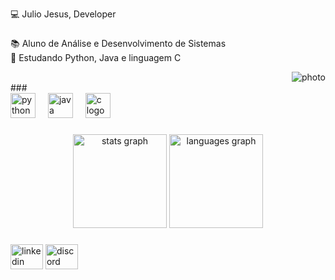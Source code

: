 <p align="left">💻 Julio Jesus, Developer</p>

###

<p align="left">📚 Aluno de Análise e Desenvolvimento de Sistemas<br>📖 Estudando Python, Java e linguagem C</p>
<div align="right">
  <img src="https://user-images.githubusercontent.com/97471199/230774187-e482399b-492c-4c17-a831-0314bf90526e.png" alt="photo" />
</div>
###

<div align="left">
  <img src="https://cdn.jsdelivr.net/gh/devicons/devicon/icons/python/python-original.svg" height="40" alt="python logo"  />
  <img width="12" />
  <img src="https://cdn.jsdelivr.net/gh/devicons/devicon/icons/java/java-original.svg" height="40" alt="java logo"  />
  <img width="12" />
  <img src="https://cdn.jsdelivr.net/gh/devicons/devicon/icons/c/c-original.svg" height="40" alt="c logo"  />
</div>

###

<div align="center">
  <img src="https://github-readme-stats.vercel.app/api?username=J02Jesus&show_icons=true&title_color=FF0000&text_color=c9d1d9&bg_color=0d1117&hide_border=true&theme=dark" height="150" alt="stats graph" />
  <img src="https://github-readme-stats.vercel.app/api/top-langs?username=J02Jesus&layout=compact&title_color=FF0000&text_color=c9d1d9&bg_color=0d1117&hide_border=true&theme=dark" height="150" alt="languages graph" />
</div>

###

<div align="left">
  <img src="https://raw.githubusercontent.com/maurodesouza/profile-readme-generator/master/src/assets/icons/social/linkedin/default.svg" width="52" height="40" alt="linkedin logo"  />
  <img src="https://raw.githubusercontent.com/maurodesouza/profile-readme-generator/master/src/assets/icons/social/discord/default.svg" width="52" height="40" alt="discord logo"  />
</div>
